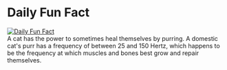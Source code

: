 # Daily Fun Fact
[![Daily Fun Fact](https://github.com/huy2x/daily-fun-facts/actions/workflows/daily-fun-facts.yml/badge.svg)](https://github.com/huy2x/daily-fun-facts/actions/workflows/daily-fun-facts.yml)<br/>
A cat has the power to sometimes heal themselves by purring. A domestic cat's purr has a frequency of between 25 and 150 Hertz, which happens to be the frequency at which muscles and bones best grow and repair themselves. 
